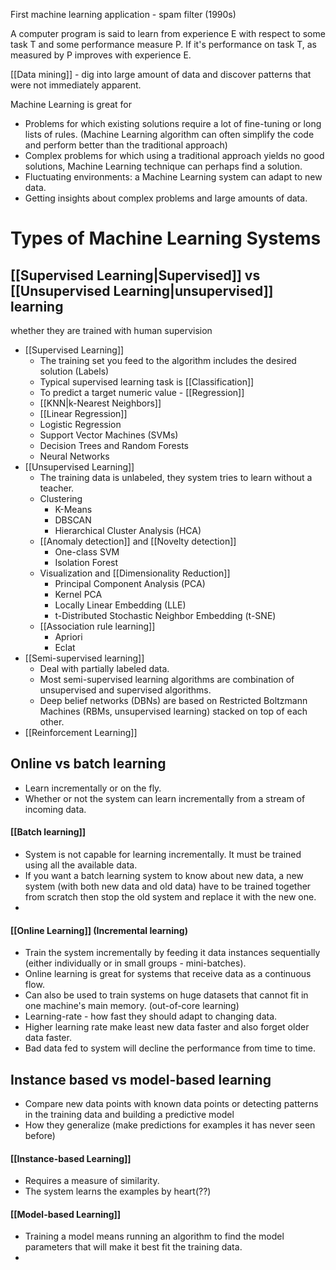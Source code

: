 First machine learning application - spam filter (1990s)


A computer program is said to learn from experience E with respect to some task T and some performance measure P. If it's performance on task T, as measured by P improves with experience E.

[[Data mining]] - dig into large amount of data and discover patterns that were not immediately apparent. 

Machine Learning is great for
- Problems for which existing solutions require a lot of fine-tuning or long lists of rules. (Machine Learning algorithm can often simplify the code and perform better than the traditional approach)
- Complex problems for which using a traditional approach yields no good solutions, Machine Learning technique can perhaps find a solution.
- Fluctuating environments: a Machine Learning system can adapt to new data.
- Getting insights about complex problems and large amounts of data. 

# Types of Machine Learning Systems

## [[Supervised Learning|Supervised]] vs [[Unsupervised Learning|unsupervised]] learning
whether they are trained with human supervision
- [[Supervised Learning]]
	- The training set you feed to the algorithm includes the desired solution (Labels)
	- Typical supervised learning task is [[Classification]]
	- To predict a target numeric value - [[Regression]]
	- [[KNN|k-Nearest Neighbors]]
	- [[Linear Regression]]
	- Logistic Regression
	- Support Vector Machines (SVMs)
	- Decision Trees and Random Forests
	- Neural Networks
- [[Unsupervised Learning]]
	- The training data is unlabeled, they system tries to learn without a teacher. 
	- Clustering
		- K-Means
		- DBSCAN
		- Hierarchical Cluster Analysis (HCA)
	- [[Anomaly detection]] and [[Novelty detection]]
		- One-class SVM
		- Isolation Forest
	- Visualization and [[Dimensionality Reduction]]
		- Principal Component Analysis (PCA)
		- Kernel PCA
		- Locally Linear Embedding (LLE)
		- t-Distributed Stochastic Neighbor Embedding (t-SNE)
	- [[Association rule learning]]
		- Apriori
		- Eclat
- [[Semi-supervised learning]]
	- Deal with partially labeled data. 
	- Most semi-supervised learning algorithms are combination of unsupervised and supervised algorithms.
	- Deep belief networks (DBNs) are based on Restricted Boltzmann Machines (RBMs, unsupervised learning) stacked on top of each other. 
- [[Reinforcement Learning]]

## Online vs batch learning 
- Learn incrementally or on the fly.
- Whether or not the system can learn incrementally from a stream of incoming data. 
#### [[Batch learning]]
- System is not capable for learning incrementally. It must be trained using all the available data. 
- If you want a batch learning system to know about new data, a new system (with both new data and old data) have to be trained together from scratch then stop the old system and replace it with the new one.  
- 
#### [[Online Learning]] (Incremental learning)
- Train the system incrementally by feeding it data instances sequentially (either individually or in small groups - mini-batches).
- Online learning is great for systems that receive data as a continuous flow. 
- Can also be used to train systems on huge datasets that cannot fit in one machine's main memory. (out-of-core learning)
- Learning-rate - how fast they should adapt to changing data.
- Higher learning rate make least new data faster and also forget older data faster. 
- Bad data fed to system will decline the performance from time to time.

## Instance based vs model-based learning 
- Compare new data points with known data points or detecting patterns in the training data and building a predictive model
- How they generalize (make predictions for examples it has never seen before)
#### [[Instance-based Learning]]
- Requires a measure of similarity.
- The system learns the examples by heart(??)
#### [[Model-based Learning]]
- Training a model means running an algorithm to find the model parameters that will make it best fit the training data. 
- 


